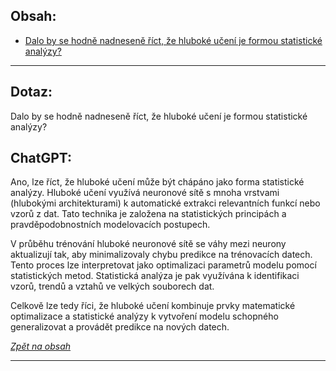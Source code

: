 ## Obsah:

- [Dalo by se hodně nadneseně říct, že hluboké učení je formou statistické analýzy?](#dotaz)

---

## Dotaz:

Dalo by se hodně nadneseně říct, že hluboké učení je formou statistické analýzy?

## ChatGPT:

Ano, lze říct, že hluboké učení může být chápáno jako forma statistické analýzy. Hluboké učení využívá neuronové sítě s mnoha vrstvami (hlubokými architekturami) k automatické extrakci relevantních funkcí nebo vzorů z dat. Tato technika je založena na statistických principách a pravděpodobnostních modelovacích postupech.

V průběhu trénování hluboké neuronové sítě se váhy mezi neurony aktualizují tak, aby minimalizovaly chybu predikce na trénovacích datech. Tento proces lze interpretovat jako optimalizaci parametrů modelu pomocí statistických metod. Statistická analýza je pak využívána k identifikaci vzorů, trendů a vztahů ve velkých souborech dat.

Celkově lze tedy říci, že hluboké učení kombinuje prvky matematické optimalizace a statistické analýzy k vytvoření modelu schopného generalizovat a provádět predikce na nových datech.


[*Zpět na obsah*](#obsah)

---